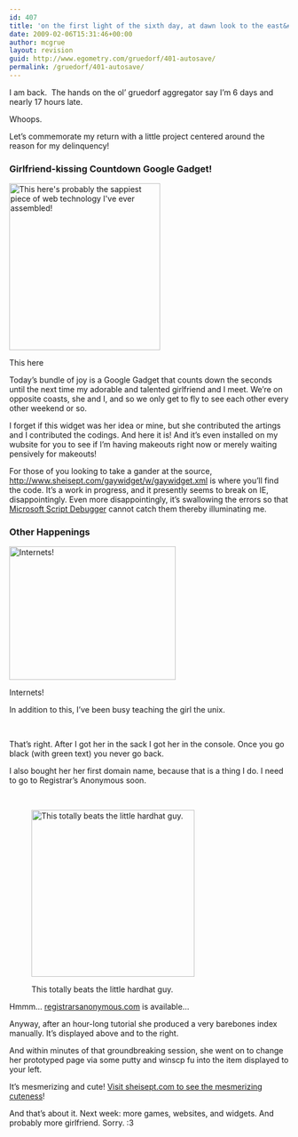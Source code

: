```yaml
---
id: 407
title: 'on the first light of the sixth day, at dawn look to the east&#8230;'
date: 2009-02-06T15:31:46+00:00
author: mcgrue
layout: revision
guid: http://www.egometry.com/gruedorf/401-autosave/
permalink: /gruedorf/401-autosave/
---
```

I am back.  The hands on the ol&#8217; [](http://www.johnweng.com/gruedorf)gruedorf aggregator say I&#8217;m 6 days and nearly 17 hours late.

Whoops.

Let&#8217;s commemorate my return with a little project centered around the reason for my delinquency!

### Girlfriend-kissing Countdown Google Gadget!<figure id="attachment_402" style="width: 272px" class="wp-caption alignright">

[<img class="size-medium wp-image-402" title="2008-11-29_gaaaaaaaaay" src="http://www.egometry.com/i/2009/01/2008-11-29_gaaaaaaaaay-272x300.png" alt="This here's probably the sappiest piece of web technology I've ever assembled!" width="272" height="300" />](http://www.egometry.com/i/2009/01/2008-11-29_gaaaaaaaaay.png)<figcaption class="wp-caption-text">This here</figcaption></figure> 

Today&#8217;s bundle of joy is a Google Gadget that counts down the seconds until the next time my adorable and talented girlfriend and I meet. We&#8217;re on opposite coasts, she and I, and so we only get to fly to see each other every other weekend or so.

I forget if this widget was her idea or mine, but she contributed the artings and I contributed the codings. And here it is! And it&#8217;s even installed on my wubsite for you to see if I&#8217;m having makeouts right now or merely waiting pensively for makeouts!

For those of you looking to take a gander at the source, <http://www.sheisept.com/gaywidget/w/gaywidget.xml> is where you&#8217;ll find the code. It&#8217;s a work in progress, and it presently seems to break on IE, disappointingly. Even more disappointingly, it&#8217;s swallowing the errors so that [Microsoft Script Debugger](http://www.microsoft.com/downloads/details.aspx?familyid=2F465BE0-94FD-4569-B3C4-DFFDF19CCD99&displaylang=en) cannot catch them thereby illuminating me.

### Other Happenings<figure id="attachment_404" style="width: 300px" class="wp-caption alignright">

[<img class="size-medium wp-image-404" title="gruedorf-2009-01-25_0___hol" src="http://www.egometry.com/i/2009/01/gruedorf-2009-01-25_0___hol-300x240.png" alt="Internets!" width="300" height="240" />](http://www.egometry.com/i/2009/01/gruedorf-2009-01-25_0___hol.png)<figcaption class="wp-caption-text">Internets!</figcaption></figure> 

In addition to this, I&#8217;ve been busy teaching the girl the unix.

 

That&#8217;s right. After I got her in the sack I got her in the console. Once you go black (with green text) you never go back.

I also bought her her first domain name, because that is a thing I do. I need to go to Registrar&#8217;s Anonymous soon.

 <figure id="attachment_405" style="width: 294px" class="wp-caption alignleft">

[<img class="size-medium wp-image-405" title="gruedorf-2009-01-25_2___aww" src="http://www.egometry.com/i/2009/01/gruedorf-2009-01-25_2___aww-294x300.png" alt="This totally beats the little hardhat guy." width="294" height="300" />](http://www.egometry.com/i/2009/01/gruedorf-2009-01-25_2___aww.png)<figcaption class="wp-caption-text">This totally beats the little hardhat guy.</figcaption></figure> 

Hmmm&#8230; [registrarsanonymous.com](registrarsanonymous) is available&#8230;

Anyway, after an hour-long tutorial she produced a very barebones index manually. It&#8217;s displayed above and to the right.

And within minutes of that groundbreaking session, she went on to change her prototyped page via some putty and winscp fu into the item displayed to your left.

It&#8217;s mesmerizing and cute! [Visit sheisept.com to see the mesmerizing cuteness](http://sheisept.com)!

And that&#8217;s about it. Next week: more games, websites, and widgets. And probably more girlfriend. Sorry. :3